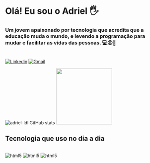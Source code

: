 
# Olá! Eu sou  o Adriel 🖐️

### Um jovem apaixonado por tecnologia que acredita que a educação muda o mundo, e levendo a programação para mudar e facilitar as vidas das pessoas. 💻😍🙌<br/><br/>

[![Linkedin](https://img.shields.io/badge/LinkedIn-0077B5?style=for-the-badge&logo=linkedin&logoColor=white)](https://linkedin.com/in/adriel-lucas-9b1b0013a) [![Gmail](https://img.shields.io/badge/Gmail-D14836?style=for-the-badge&logo=gmail&logoColor=white)](https://mail.google.com/mail/u/adriellucas1049@gmail.com) 

![adriel-ldl GitHub stats](https://github-readme-stats.vercel.app/api?username=adriel-ldl&show_icons=true&theme=highcontrast)
<img height="180em" src="https://github-readme-stats.vercel.app/api/top-langs/?username=rafaballerini&layout=compact&langs_count=7&theme=highcontrast"/>

## Tecnologia que uso no dia a dia 


<div style="display: inline_block"><br/><img aling="center" alt="html5" src="https://img.shields.io/badge/HTML5-E34F26?style=for-the-badge&logo=html5&logoColor=white"/>
<img aling="center" alt="html5" src="https://img.shields.io/badge/CSS3-1572B6?style=for-the-badge&logo=css3&logoColor=white"/>
<img aling="center" alt="html5" src="https://img.shields.io/badge/JavaScript-F7DF1E?style=for-the-badge&logo=javascript&logoColor=black"/>


